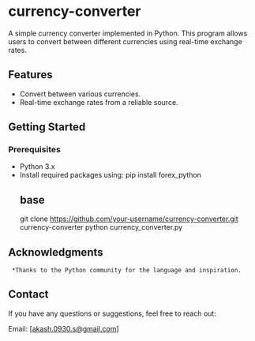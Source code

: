 # currency-converter

A simple currency converter implemented in Python. This program allows users to convert between different currencies using real-time exchange rates.

## Features

- Convert between various currencies.
- Real-time exchange rates from a reliable source.

## Getting Started

### Prerequisites

- Python 3.x
- Install required packages using:
    pip install forex_python
  ## base
    git clone https://github.com/your-username/currency-converter.git
    currency-converter
  python currency_converter.py

## Acknowledgments 
     *Thanks to the Python community for the language and inspiration.

## Contact 
   If you have any questions or suggestions, feel free to reach out:

   Email: [akash.0930.s@gmail.com]

  
